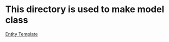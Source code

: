 # This directory is used to make model class

[Entity Template](https://github.com/Pasdaven/Gcard/blob/61d712586ef5ef2955b77575b58fcd7c9b9c4789/backend/src/main/java/com/pasdaven/backend/model/UserEntity.java)